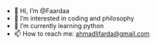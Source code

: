 - 👋 Hi, I’m @Faardaa
- 👀 I’m interested in coding and philosophy
- 🌱 I’m currently learning python 
- 📫 How to reach me: ahmadlifarda@gmail.com

<!---
Faardaa/Faardaa is a ✨ special ✨ repository because its `README.md` (this file) appears on your GitHub profile.
You can click the Preview link to take a look at your changes.
--->
